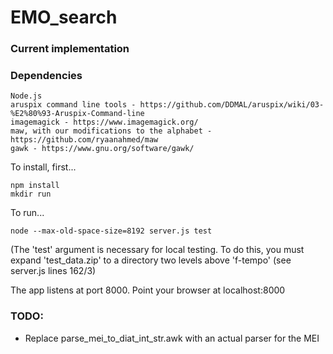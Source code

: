# EMO_search

### Current implementation


### Dependencies
```
Node.js
aruspix command line tools - https://github.com/DDMAL/aruspix/wiki/03-%E2%80%93-Aruspix-Command-line
imagemagick - https://www.imagemagick.org/
maw, with our modifications to the alphabet - https://github.com/ryaanahmed/maw
gawk - https://www.gnu.org/software/gawk/
```

To install, first...

```
npm install
mkdir run
```

To run...
```
node --max-old-space-size=8192 server.js test
```
(The 'test' argument is necessary for local testing. To do this, you must expand 'test_data.zip' to a directory two levels above 'f-tempo' (see server.js lines 162/3)

The app listens at port 8000. Point your browser at localhost:8000

### TODO:
- Replace parse_mei_to_diat_int_str.awk with an actual parser for the MEI
